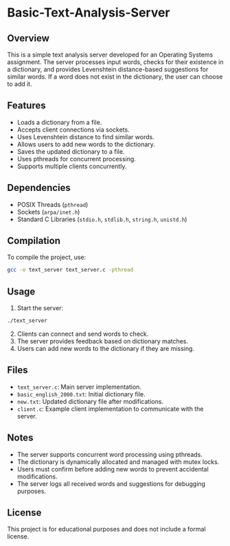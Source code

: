 # Basic-Text-Analysis-Server

## Overview
This is a simple text analysis server developed for an Operating Systems assignment. The server processes input words, checks for their existence in a dictionary, and provides Levenshtein distance-based suggestions for similar words. If a word does not exist in the dictionary, the user can choose to add it.

## Features
- Loads a dictionary from a file.
- Accepts client connections via sockets.
- Uses Levenshtein distance to find similar words.
- Allows users to add new words to the dictionary.
- Saves the updated dictionary to a file.
- Uses pthreads for concurrent processing.
- Supports multiple clients concurrently.

## Dependencies
- POSIX Threads (`pthread`)
- Sockets (`arpa/inet.h`)
- Standard C Libraries (`stdio.h`, `stdlib.h`, `string.h`, `unistd.h`)

## Compilation
To compile the project, use:
```sh
gcc -o text_server text_server.c -pthread
```

## Usage
1. Start the server:
```sh
./text_server
```
2. Clients can connect and send words to check.
3. The server provides feedback based on dictionary matches.
4. Users can add new words to the dictionary if they are missing.

## Files
- `text_server.c`: Main server implementation.
- `basic_english_2000.txt`: Initial dictionary file.
- `new.txt`: Updated dictionary file after modifications.
- `client.c`: Example client implementation to communicate with the server.

## Notes
- The server supports concurrent word processing using pthreads.
- The dictionary is dynamically allocated and managed with mutex locks.
- Users must confirm before adding new words to prevent accidental modifications.
- The server logs all received words and suggestions for debugging purposes.

## License
This project is for educational purposes and does not include a formal license.

